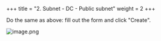 +++
title = "2. Subnet - DC - Public subnet"
weight = 2
+++


Do the same as above: fill out the form and click "Create".


![image.png](/images/004-iv-setup-vpc-dc-resources/15-247251-image.png)


